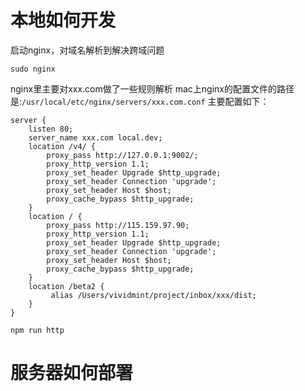 # 本地如何开发

启动nginx，对域名解析到解决跨域问题

```sudo nginx```

nginx里主要对xxx.com做了一些规则解析
mac上nginx的配置文件的路径是:```/usr/local/etc/nginx/servers/xxx.com.conf```
主要配置如下：
```
server {
    listen 80;
    server_name xxx.com local.dev;
    location /v4/ {
        proxy_pass http://127.0.0.1:9002/;
        proxy_http_version 1.1;
        proxy_set_header Upgrade $http_upgrade;
        proxy_set_header Connection 'upgrade';
        proxy_set_header Host $host;
        proxy_cache_bypass $http_upgrade;
    }
    location / {
        proxy_pass http://115.159.97.90;
        proxy_http_version 1.1;
        proxy_set_header Upgrade $http_upgrade;
        proxy_set_header Connection 'upgrade';
        proxy_set_header Host $host;
        proxy_cache_bypass $http_upgrade;
    }
    location /beta2 {
	     alias /Users/vividmint/project/inbox/xxx/dist;
    }
}
```
```npm run http```
# 服务器如何部署
